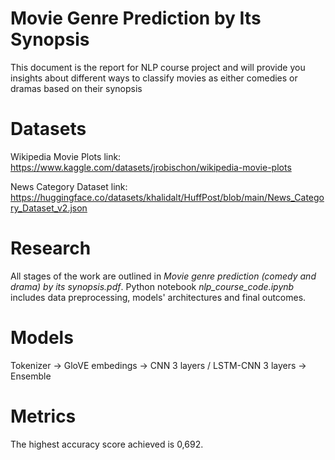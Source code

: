 # Movie Genre Prediction by Its Synopsis
This document is the report for NLP course project and will provide you insights about different ways to classify movies as either comedies or dramas based on their synopsis

# Datasets
Wikipedia Movie Plots link: https://www.kaggle.com/datasets/jrobischon/wikipedia-movie-plots

News Category Dataset link: https://huggingface.co/datasets/khalidalt/HuffPost/blob/main/News_Category_Dataset_v2.json

# Research
All stages of the work are outlined in *Movie genre prediction (comedy and drama) by its synopsis.pdf*. Python notebook *nlp_course_code.ipynb* includes data preprocessing, models' architectures and final outcomes. 

# Models
Tokenizer -> GloVE embedings -> CNN 3 layers / LSTM-CNN 3 layers -> Ensemble

# Metrics
The highest accuracy score achieved is 0,692. 
